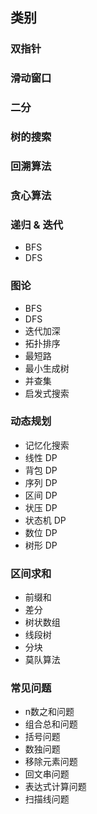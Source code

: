 ## 类别

### 双指针
### 滑动窗口
### 二分
### 树的搜索
### 回溯算法
### 贪心算法
### 递归 & 迭代
* BFS
* DFS
### 图论
* BFS
* DFS
* 迭代加深
* 拓扑排序
* 最短路
* 最小生成树
* 并查集
* 启发式搜索
### 动态规划
* 记忆化搜索
* 线性 DP
* 背包 DP
* 序列 DP
* 区间 DP
* 状压 DP
* 状态机 DP
* 数位 DP
* 树形 DP
### 区间求和
* 前缀和
* 差分
* 树状数组
* 线段树
* 分块
* 莫队算法

### 常见问题
* n数之和问题
* 组合总和问题
* 括号问题
* 数独问题
* 移除元素问题
* 回文串问题
* 表达式计算问题
* 扫描线问题
